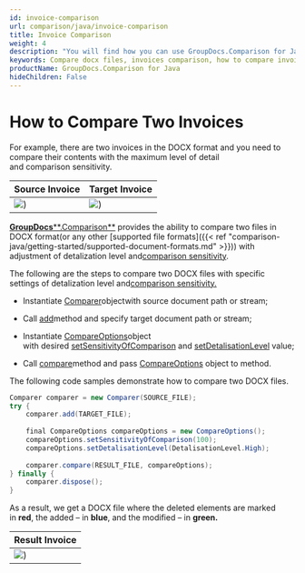 ```yaml
---
id: invoice-comparison
url: comparison/java/invoice-comparison
title: Invoice Comparison
weight: 4
description: "You will find how you can use GroupDocs.Comparison for Java inside your production when comparing invoices. Look at file comparison sensitivity configuration and other use cases of the GroupDocs.Comparison API"
keywords: Compare docx files, invoices comparison, how to compare invoices
productName: GroupDocs.Comparison for Java
hideChildren: False
---
```

# How to Compare Two Invoices

For example, there are two invoices in the DOCX format and you need to compare their contents with the maximum level of detail and comparison sensitivity.

  

| Source Invoice | Target Invoice |
| --- | --- |
| ![](comparison-java/images/invoice-comparison.png)) | ![](comparison-java/images/invoice-comparison_1.png))

[**GroupDocs****.Comparison**](https://products.groupdocs.com/comparison/java) provides the ability to compare two files in DOCX format(or any other [supported file formats]({{< ref "comparison-java/getting-started/supported-document-formats.md" >}})) with adjustment of detalization level and[comparison sensitivity](https://docs.groupdocs.com/display/comparisonjava/Adjusting+comparison+sensitivity).

The following are the steps to compare two DOCX files with specific settings of detalization level and[comparison sensitivity.](Adjusting%2Bcomparison%2Bsensitivity.html)

*   Instantiate [Comparer](https://apireference.groupdocs.com/comparison/java/com.groupdocs.comparison/Comparer)objectwith source document path or stream;
*   Call [add](https://apireference.groupdocs.com/comparison/java/com.groupdocs.comparison/Comparer#add(java.lang.String))method and specify target document path or stream;
*   Instantiate [CompareOptions](https://apireference.groupdocs.com/comparison/java/com.groupdocs.comparison.options/CompareOptions)object with desired [setSensitivityOfComparison](https://apireference.groupdocs.com/comparison/java/com.groupdocs.comparison.options/CompareOptions#setSensitivityOfComparison(int)) and [setDetalisationLevel](https://apireference.groupdocs.com/comparison/java/com.groupdocs.comparison.options/CompareOptions#setDetalisationLevel(int)) value;
    
*   Call [compare](https://apireference.groupdocs.com/comparison/java/com.groupdocs.comparison/Comparer#compare(java.lang.String,%20com.groupdocs.comparison.options.CompareOptions))method and pass [CompareOptions](https://apireference.groupdocs.com/comparison/java/com.groupdocs.comparison.options/CompareOptions) object to method.
    

The following code samples demonstrate how to compare two DOCX files.

```csharp
Comparer comparer = new Comparer(SOURCE_FILE);
try {
    comparer.add(TARGET_FILE);
 
    final CompareOptions compareOptions = new CompareOptions();
    compareOptions.setSensitivityOfComparison(100);
    compareOptions.setDetalisationLevel(DetalisationLevel.High);
 
    comparer.compare(RESULT_FILE, compareOptions);
} finally {
    comparer.dispose();
}
```

As a result, we get a DOCX file where the deleted elements are marked in **red**, the added – in **blue**, and the modified – in **green.**

| Result Invoice |
| --- |
| ![](comparison-java/images/invoice-comparison_2.png)) 
